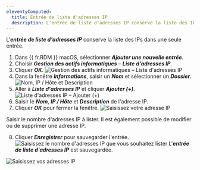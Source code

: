 ```yaml
---
eleventyComputed:
  title: Entrée de liste d'adresses IP
  description: L'entrée de liste d'adresses IP conserve la liste des IPs dans une seule entrée.
---
```

L'***entrée de liste d'adresses IP*** conserve la liste des IPs dans une seule entrée.

1. Dans {{ fr.RDM }} macOS, sélectionner ***Ajouter une nouvelle entrée***.
1. Choisir ***Gestion des actifs informatiques*** – ***Liste d'adresses IP***.
1. Cliquer ***OK***.
![Gestion des actifs informatiques – Liste d'adresses IP](https://cdnweb.devolutions.net/docs/docs_en_rdm_mac_RDMMac6050.png)
1. Dans la fenêtre ***Informations***, saisir un ***Nom*** et sélectionner un ***Dossier***.
![Nom, IP / Hôte et Description](https://cdnweb.devolutions.net/docs/docs_en_rdm_mac_RDMMac6051.png)
1. Aller à ***Liste d'adresses IP*** et cliquer ***Ajouter (+)***.
![Liste d'adresses IP – Ajouter (+)](https://cdnweb.devolutions.net/docs/docs_en_rdm_mac_RDMMac6052.png)
1. Saisir le ***Nom***, ***IP / Hôte*** et ***Description*** de l'adresse IP.
1. Cliquer ***OK*** pour fermer la fenêtre.
![Saisissez votre adresse IP](https://cdnweb.devolutions.net/docs/docs_en_rdm_mac_RDMMac6054.png)

Saisir le nombre d'adresses IP à lister. Il est également possible de modifier ou de supprimer une adresse IP.

8. Cliquer ***Enregistrer*** pour sauvegarder l'entrée.
![Saisissez le nombre d'adresses IP que vous souhaitez lister](https://cdnweb.devolutions.net/docs/docs_en_rdm_mac_RDMMac6053.png)
L'***entrée de liste d'adresses IP*** est sauvegardée.


![Saisissez vos adresses IP](https://cdnweb.devolutions.net/docs/docs_en_rdm_mac_RDMMac6055.png)

